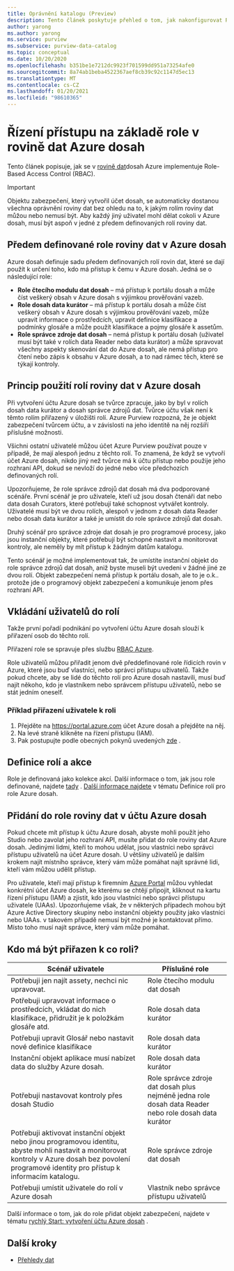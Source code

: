 ```yaml
---
title: Oprávnění katalogu (Preview)
description: Tento článek poskytuje přehled o tom, jak nakonfigurovat Role-Based Access Control (RBAC) v Azure dosah.
author: yarong
ms.author: yarong
ms.service: purview
ms.subservice: purview-data-catalog
ms.topic: conceptual
ms.date: 10/20/2020
ms.openlocfilehash: b351be1e7212dc9923f701599dd951a73254afe0
ms.sourcegitcommit: 8a74ab1beba4522367aef8cb39c92c1147d5ec13
ms.translationtype: MT
ms.contentlocale: cs-CZ
ms.lasthandoff: 01/20/2021
ms.locfileid: "98610365"
---
```

# <a name="role-based-access-control-in-azure-purviews-data-plane"></a>Řízení přístupu na základě role v rovině dat Azure dosah

Tento článek popisuje, jak se v [rovině dat](../azure-resource-manager/management/control-plane-and-data-plane.md#data-plane)dosah Azure implementuje Role-Based Access Control (RBAC).

> [!IMPORTANT]
> Objektu zabezpečení, který vytvořil účet dosah, se automaticky dostanou všechna oprávnění roviny dat bez ohledu na to, k jakým rolím roviny dat můžou nebo nemusí být. Aby každý jiný uživatel mohl dělat cokoli v Azure dosah, musí být aspoň v jedné z předem definovaných rolí roviny dat.

## <a name="azure-purviews-pre-defined-data-plane-roles"></a>Předem definované role roviny dat v Azure dosah

Azure dosah definuje sadu předem definovaných rolí rovin dat, které se dají použít k určení toho, kdo má přístup k čemu v Azure dosah. Jedná se o následující role:

* **Role čtecího modulu dat dosah** – má přístup k portálu dosah a může číst veškerý obsah v Azure dosah s výjimkou prověřování vazeb.
* **Role dosah data kurátor** – má přístup k portálu dosah a může číst veškerý obsah v Azure dosah s výjimkou prověřování vazeb, může upravit informace o prostředcích, upravit definice klasifikace a podmínky glosáře a může použít klasifikace a pojmy glosáře k assetům.
* **Role správce zdroje dat dosah** – nemá přístup k portálu dosah (uživatel musí být také v rolích data Reader nebo data kurátor) a může spravovat všechny aspekty skenování dat do Azure dosah, ale nemá přístup pro čtení nebo zápis k obsahu v Azure dosah, a to nad rámec těch, které se týkají kontroly.

## <a name="understanding-how-to-use-azure-purviews-data-plane-roles"></a>Princip použití rolí roviny dat v Azure dosah

Při vytvoření účtu Azure dosah se tvůrce zpracuje, jako by byl v rolích dosah data kurátor a dosah správce zdrojů dat. Tvůrce účtu však není k těmto rolím přiřazený v úložišti rolí. Azure Purview rozpozná, že je objekt zabezpečení tvůrcem účtu, a v závislosti na jeho identitě na něj rozšíří příslušné možnosti.

Všichni ostatní uživatelé můžou účet Azure Purview používat pouze v případě, že mají alespoň jednu z těchto rolí. To znamená, že když se vytvoří účet Azure dosah, nikdo jiný než tvůrce má k účtu přístup nebo použije jeho rozhraní API, dokud se nevloží do jedné nebo více předchozích definovaných rolí.

Upozorňujeme, že role správce zdrojů dat dosah má dva podporované scénáře. První scénář je pro uživatele, kteří už jsou dosah čtenáři dat nebo data dosah Curators, které potřebují také schopnost vytvářet kontroly. Uživatelé musí být ve dvou rolích, alespoň v jednom z dosah data Reader nebo dosah data kurátor a také je umístit do role správce zdrojů dat dosah.

Druhý scénář pro správce zdroje dat dosah je pro programové procesy, jako jsou instanční objekty, které potřebují být schopné nastavit a monitorovat kontroly, ale neměly by mít přístup k žádným datům katalogu.

Tento scénář je možné implementovat tak, že umístíte instanční objekt do role správce zdrojů dat dosah, aniž byste museli být uvedeni v žádné jiné ze dvou rolí. Objekt zabezpečení nemá přístup k portálu dosah, ale to je o.k.. protože jde o programový objekt zabezpečení a komunikuje jenom přes rozhraní API.

## <a name="putting-users-into-roles"></a>Vkládání uživatelů do rolí

Takže první pořadí podnikání po vytvoření účtu Azure dosah slouží k přiřazení osob do těchto rolí.

Přiřazení role se spravuje přes službu [RBAC Azure](../role-based-access-control/overview.md).

Role uživatelů můžou přiřadit jenom dvě předdefinované role řídicích rovin v Azure, které jsou buď vlastníci, nebo správci přístupu uživatelů. Takže pokud chcete, aby se lidé do těchto rolí pro Azure dosah nastavili, musí buď najít někoho, kdo je vlastníkem nebo správcem přístupu uživatelů, nebo se stát jedním oneself.

### <a name="an-example-of-assigning-someone-to-a-role"></a>Příklad přiřazení uživatele k roli

1. Přejděte na https://portal.azure.com účet Azure dosah a přejděte na něj.
1. Na levé straně klikněte na řízení přístupu (IAM).
1. Pak postupujte podle obecných pokynů uvedených [zde](../role-based-access-control/quickstart-assign-role-user-portal.md#create-a-resource-group) .

## <a name="role-definitions-and-actions"></a>Definice rolí a akce

Role je definovaná jako kolekce akcí. Další informace o tom, jak jsou role definované, najdete [tady](../role-based-access-control/role-definitions.md) . [Další informace najdete](../role-based-access-control/built-in-roles.md) v tématu Definice rolí pro role Azure dosah.

## <a name="getting-added-to-a-data-plane-role-in-an-azure-purview-account"></a>Přidání do role roviny dat v účtu Azure dosah

Pokud chcete mít přístup k účtu Azure dosah, abyste mohli použít jeho Studio nebo zavolat jeho rozhraní API, musíte přidat do role roviny dat Azure dosah. Jedinými lidmi, kteří to mohou udělat, jsou vlastníci nebo správci přístupu uživatelů na účet Azure dosah. U většiny uživatelů je dalším krokem najít místního správce, který vám může pomáhat najít správné lidi, kteří vám můžou udělit přístup.

Pro uživatele, kteří mají přístup k firemním [Azure Portal](https://portal.azure.com) můžou vyhledat konkrétní účet Azure dosah, ke kterému se chtějí připojit, kliknout na kartu řízení přístupu (IAM) a zjistit, kdo jsou vlastníci nebo správci přístupu uživatele (UAAs). Upozorňujeme však, že v některých případech mohou být Azure Active Directory skupiny nebo instanční objekty použity jako vlastníci nebo UAAs. v takovém případě nemusí být možné je kontaktovat přímo. Místo toho musí najít správce, který vám může pomáhat.

## <a name="who-should-be-assigned-to-what-role"></a>Kdo má být přiřazen k co roli?

|Scénář uživatele|Příslušné role|
|-------------|-----------------|
|Potřebuji jen najít assety, nechci nic upravovat.|Role čtecího modulu dat dosah|
|Potřebuji upravovat informace o prostředcích, vkládat do nich klasifikace, přidružit je k položkám glosáře atd.|Role dosah data kurátor|
|Potřebuji upravit Glosář nebo nastavit nové definice klasifikace|Role dosah data kurátor|
|Instanční objekt aplikace musí nabízet data do služby Azure dosah.|Role dosah data kurátor|
|Potřebuji nastavovat kontroly přes dosah Studio|Role správce zdroje dat dosah plus nejméně jedna role dosah data Reader nebo role dosah data kurátor|
|Potřebuji aktivovat instanční objekt nebo jinou programovou identitu, abyste mohli nastavit a monitorovat kontroly v Azure dosah bez povolení programové identity pro přístup k informacím katalogu. |Role správce zdroje dat dosah|
|Potřebuji umístit uživatele do rolí v Azure dosah | Vlastník nebo správce přístupu uživatelů |

Další informace o tom, jak do role přidat objekt zabezpečení, najdete v tématu [rychlý Start: vytvoření účtu Azure dosah](create-catalog-portal.md) .

## <a name="next-steps"></a>Další kroky

* [Přehledy dat](concept-insights.md)
